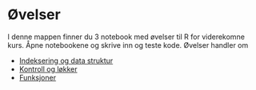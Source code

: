 # Øvelser
I denne mappen finner du 3 notebook med øvelser til R for viderekomne kurs. Åpne notebookene og skrive inn og teste kode. Øvelser handler om  

- [Indeksering og data struktur](Øvelser1-indeksering.ipynb)
- [Kontroll og løkker](Øvelse2-kontroll.ipynb)
- [Funksjoner](Øvelse3-funksjoner.ipynb)

